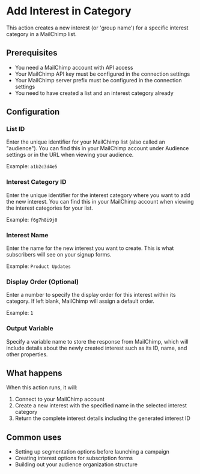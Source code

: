 # Add Interest in Category

This action creates a new interest (or 'group name') for a specific interest category in a MailChimp list.

## Prerequisites

- You need a MailChimp account with API access
- Your MailChimp API key must be configured in the connection settings
- Your MailChimp server prefix must be configured in the connection settings
- You need to have created a list and an interest category already

## Configuration

### List ID

Enter the unique identifier for your MailChimp list (also called an "audience"). You can find this in your MailChimp account under Audience settings or in the URL when viewing your audience.

Example: `a1b2c3d4e5`

### Interest Category ID

Enter the unique identifier for the interest category where you want to add the new interest. You can find this in your MailChimp account when viewing the interest categories for your list.

Example: `f6g7h8i9j0`

### Interest Name

Enter the name for the new interest you want to create. This is what subscribers will see on your signup forms.

Example: `Product Updates`

### Display Order (Optional)

Enter a number to specify the display order for this interest within its category. If left blank, MailChimp will assign a default order.

Example: `1`

### Output Variable

Specify a variable name to store the response from MailChimp, which will include details about the newly created interest such as its ID, name, and other properties.

## What happens

When this action runs, it will:
1. Connect to your MailChimp account
2. Create a new interest with the specified name in the selected interest category
3. Return the complete interest details including the generated interest ID

## Common uses

- Setting up segmentation options before launching a campaign
- Creating interest options for subscription forms
- Building out your audience organization structure